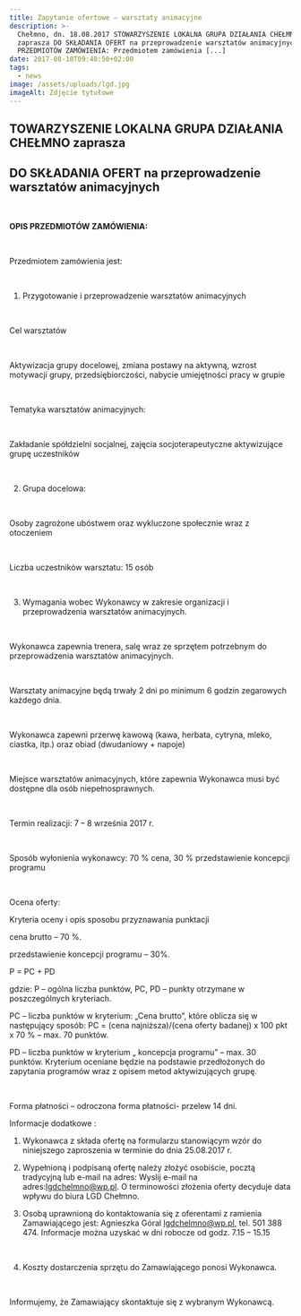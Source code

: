 ```yaml
---
title: Zapytanie ofertowe – warsztaty animacyjne
description: >-
  Chełmno, dn. 18.08.2017 STOWARZYSZENIE LOKALNA GRUPA DZIAŁANIA CHEŁMNO
  zaprasza DO SKŁADANIA OFERT na przeprowadzenie warsztatów animacyjnych OPIS
  PRZEDMIOTÓW ZAMÓWIENIA: Przedmiotem zamówienia [...]
date: 2017-08-18T09:48:50+02:00
tags:
  - news
image: /assets/uploads/lgd.jpg
imageAlt: Zdjęcie tytułowe
---
```

## TOWARZYSZENIE LOKALNA GRUPA DZIAŁANIA CHEŁMNO zaprasza

## DO SKŁADANIA OFERT na przeprowadzenie warsztatów animacyjnych

<br>

**OPIS PRZEDMIOTÓW ZAMÓWIENIA:**

<br>

Przedmiotem zamówienia jest:

<br>

1. Przygotowanie i przeprowadzenie warsztatów animacyjnych

<br>

Cel warsztatów

<br>

Aktywizacja grupy docelowej, zmiana postawy na aktywną, wzrost motywacji grupy, przedsiębiorczości, nabycie umiejętności pracy w grupie

<br>

Tematyka warsztatów animacyjnych:

<br>

 Zakładanie spółdzielni socjalnej, zajęcia socjoterapeutyczne aktywizujące grupę uczestników

<br>

2. Grupa docelowa:

<br>

Osoby zagrożone ubóstwem oraz wykluczone społecznie wraz z otoczeniem

<br>

Liczba uczestników warsztatu: 15 osób

<br>

3. Wymagania wobec Wykonawcy w zakresie organizacji i przeprowadzenia warsztatów animacyjnych.

<br>

 Wykonawca zapewnia trenera, salę wraz ze sprzętem potrzebnym do przeprowadzenia warsztatów animacyjnych.

<br>

Warsztaty animacyjne będą trwały 2 dni po minimum 6 godzin zegarowych każdego dnia.

<br>

Wykonawca zapewni przerwę kawową (kawa, herbata, cytryna, mleko, ciastka, itp.) oraz obiad (dwudaniowy + napoje)

<br>

Miejsce warsztatów animacyjnych, które zapewnia Wykonawca musi być dostępne dla osób niepełnosprawnych.

<br>

Termin realizacji: 7 – 8 września 2017 r.

<br>

Sposób wyłonienia wykonawcy: 70 % cena, 30 % przedstawienie koncepcji programu

<br>

Ocena oferty:

Kryteria oceny i opis sposobu przyznawania punktacji



cena brutto – 70 %.



przedstawienie koncepcji programu – 30%.



P = PC + PD



gdzie: P – ogólna liczba punktów, PC, PD – punkty otrzymane w poszczególnych kryteriach.



PC – liczba punktów w kryterium: „Cena brutto”, które oblicza się w następujący sposób: PC = (cena najniższa)/(cena oferty badanej) x 100 pkt x 70 % – max. 70 punktów.



PD – liczba punktów w kryterium „ koncepcja programu” – max. 30 punktów. Kryterium oceniane będzie na podstawie przedłożonych do zapytania programów wraz z opisem metod aktywizujących grupę.

<br>

Forma płatności – odroczona forma płatności- przelew 14 dni.

Informacje dodatkowe :

1. Wykonawca z składa ofertę na formularzu stanowiącym wzór do niniejszego zaproszenia w terminie do dnia 25.08.2017 r.

2. Wypełnioną i podpisaną ofertę należy złożyć osobiście, pocztą tradycyjną lub e-mail na adres: Wyslij e-mail na adres:lgdchelmno@wp.pl. O terminowości złożenia oferty decyduje data wpływu do biura LGD Chełmno.

3. Osobą uprawnioną do kontaktowania się z oferentami z ramienia Zamawiającego jest: Agnieszka Góral lgdchelmno@wp.pl, tel. 501 388 474. Informacje można uzyskać w dni robocze od godz. 7.15 – 15.15

<br>

4. Koszty dostarczenia sprzętu do Zamawiającego ponosi Wykonawca.

<br>

Informujemy, że Zamawiający skontaktuje się z wybranym Wykonawcą.
